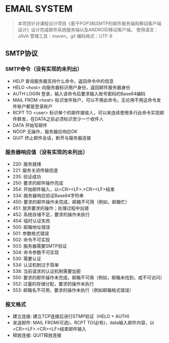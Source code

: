 # EMAIL SYSTEM

> 本项目针对课程设计项目《基于POP3和SMTP的邮件服务端和移动客户端设计》设计完成邮件系统服务端以及ANDROID移动客户端。
> 使用语言：JAVA
> 管理工具：maven，git
> 编码格式：UTF-8

## SMTP协议

### SMTP命令（没有实现的未列出）

* HELP 查询服务器支持什么命令，返回命令中的信息
* HELO \<host> 向服务器标识用户身份，返回邮件服务器身份
* AUTH LOGIN 登录，输入该命令后要求输入账号密码的Base64编码
* MAIL FROM \<host> 标识发件账户，可以不用此命令。无论用不用这命令发件账户都是登录账户
* RCPT TO \<user> 标识单个的邮件接收人，可以来连续使用多行此命令实现邮件群发，在DATA之前必须标识至少一个收件人
* DATA 开始写邮件
* NOOP 无操作，服务器应响应OK
* QUIT 终止邮件会话，断开与服务器连接

### 服务器响应值（没有实现的未列出）

* 220: 服务就绪
* 221: 服务关闭传输信道
* 235: 验证成功
* 250: 要求的邮件操作完成
* 354: 开始邮件输入，以\<CR>\<LF>.\<CR>\<LF>结束
* 334: 服务器响应验证Base64字符串
* 450: 要求的邮件操作未完成，邮箱不可用（例如，邮箱忙）
* 451: 放弃要求的操作；处理过程中出错
* 452: 系统存储不足，要求的操作未执行
* 454: 临时认证失败
* 500: 邮箱地址错误
* 501: 参数格式错误
* 502: 命令不可实现
* 503: 服务器需要SMTP验证
* 504: 命令参数不可实现
* 530: 需要认证
* 534: 认证机制过于简单
* 538: 当前请求的认证机制需要加密
* 550: 要求的邮件操作未完成，邮箱不可用（例如，邮箱未找到，或不可访问）
* 552: 过量的存储分配，要求的操作未执行
* 553: 邮箱名不可用，要求的操作未执行（例如邮箱格式错误）

### 报文格式

* 建立连接: 建立TCP连接后进行STMP验证（HELO + AUTH)
* 发送邮件: MAIL FROM(可选)，RCPT TO(必有)，data输入邮件内容，以\<CR>\<LF>.\<CR>\<LF>结束邮件输入
* 释放连接: QUIT释放连接